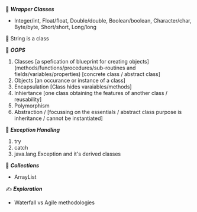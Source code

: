 :beginner: _**Wrapper Classes**_  
- Integer/int, Float/float, Double/double, Boolean/boolean, Character/char, Byte/byte, Short/short, Long/long

:bell: String is a class  


:beginner: _**OOPS**_  
1. Classes [a spefication of blueprint for creating objects] (methods/functions/procedures/sub-routines and fields/variables/properties) [concrete class / abstract class]
2. Objects [an occurance or instance of a class]
3. Encapsulation [Class hides varaiables/methods]
4. Inhiertance [one class obtaining the features of another class / reusability]
5. Polymorphism
6. Abstraction / [focussing on the essentials / abstract class purpose is inheritance / cannot be instantiated]

:beginner: _**Exception Handling**_  
1. try
2. catch
3. java.lang.Exception and it's derived classes

:beginner: _**Collections**_  
- ArrayList

:writing_hand: **_Exploration_**  
- Waterfall vs Agile methodologies
